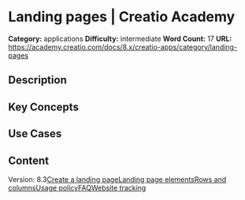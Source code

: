 # Landing pages | Creatio Academy

**Category:** applications **Difficulty:** intermediate **Word Count:** 17
**URL:**
https://academy.creatio.com/docs/8.x/creatio-apps/category/landing-pages

## Description

## Key Concepts

## Use Cases

## Content

Version:
8.3[Create a landing page](/docs/8.x/creatio-apps/products/marketing-tools/lead-generation/landing-pages/create-a-landing-page)[Landing page elements](/docs/8.x/creatio-apps/products/marketing-tools/lead-generation/landing-pages/add-landing-page-elements)[Rows and columns](/docs/8.x/creatio-apps/products/marketing-tools/lead-generation/landing-pages/set-up-rows-and-columns)[Usage policy](/docs/8.x/creatio-apps/products/marketing-tools/lead-generation/landing-pages/landing-page-usage-policy)[FAQ](/docs/8.x/creatio-apps/products/marketing-tools/lead-generation/landing-pages/landing-page-designer-faq)[Website tracking](/docs/8.x/creatio-apps/category/website-tracking)
